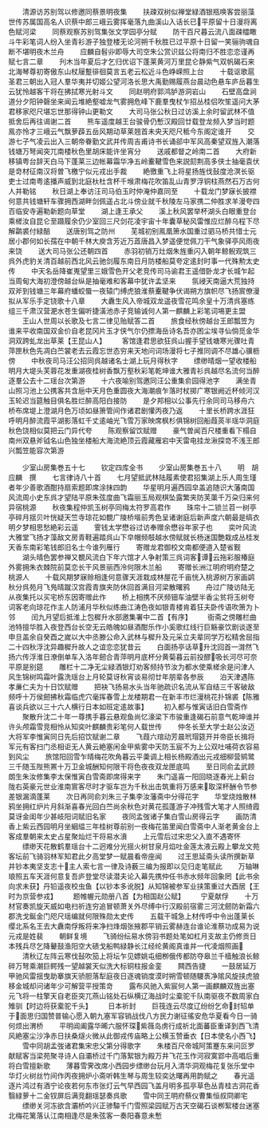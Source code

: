 <!-- { "loadSidebar": true } -->
　　清源访苏别驾以修邀同蔡景明夜集
　　扶疎双树似禅堂緑酒银瓶唤客尝丽藻世传苏属国高名人识蔡中郎三峨云雾挥毫落九曲溪山入话长已平原留十日漫将离色赋河梁
　　同蔡观察苏别驾集张文学园亭分赋
　　防干百尺暮云流八面疎櫺瞰斗牛彩笔词人纷入坐青衫游子独登楼无论河朔千秋胜已过平原十日留一笑骊驹魂自断不堪明夜木兰舟
　　应麟自髫丱即辱大司空朱公赏识兹公将南归不胜恋恋谨再赋七言二章
　　刋木当年夏后才乞归优诏下蓬莱黄河万里昆仑静紫气双帆碣石来北海琴尊初寄傲东山杖屦蹔徘徊莫言五老云松近斗色峥嵘照上台
　　十载讴歌扈圣君三朝出入冠人羣华夷并切姬公望河洛长思大禹勤赐履燕台晨动色悬车庐岳暮生云犹怜越客干将在拂拭寒光射斗文
　　同赵明府郭鸿胪游洞岩山
　　石壁高盘涧道分夕阳钟磬坐来闻云堆絶壑嘘龙气雾拥危峰下鹿羣曳杖乍招丛桂侣吹笙遥问大茅君移家咫尺堪忘世那得钟山更勒文
　　大司马张公秋日过访溪上余时留武林不值抵舍后再往谒谢二首
　　熊车遥度越王台骏骨仍慙汉殿回廿载登龙频入梦当时题鳯亦怜才三峨云气飘萝薜五岳风期动草莱翘首未央天咫尺秪今东阁定谁开
　　交游七子气凌云出入三朝帝眷勤文武并传周吉甫诗书长诵郤中军风高秦望双旌入潮落钱塘万弩闻突兀南楼秋色里胡床能许坐宵分
　　送戚都督之岭南二首
　　大府新移镇粤台辞天白马下蓬莱三边帐幕霜华净五岭櫜鞬雪色来説劎荆高多侠士抽毫袁伏是竒材征南汉将曽飞檄宁似元戎出手裁
　　絶徼重飞上将星扬旌伐鼔度沧溟长驱吏士过南粤逺播声威到北庭杕杜含杯千堠肃梅花吹笛乱山青罗浮铜柱燕然石万古何人并勒铭
　　秋日湖上奉访汪司马伯玉时仲淹仲嘉同至
　　十载龙门梦寐长披襟何意共钱塘轩车骤拥西湖畔剑佩遥占北斗傍业就千秋陵左马家携二仲胜求羊漫夸四百临安寺遍勒新题向草堂
　　湖上逢王承父
　　溪上秋风罢举杯湖头白眼重登台乘槎汝自昆仑至蹑履余仍少室回三尺剑花凌宇宙十年囊草秘风雷惟应烂醉乌程下尽解鹴裘付緑醅
　　送唐别驾之防州
　　芜城初别鳯凰箫水国重过驷马桥共惜士元居小郡何如长孺在中朝千林大庾含芳近万蕋唐昌入梦遥便觉佩刀干气象驿亭风雨夜来饶
　　送大司马张公还朝四首
　　赤羽初销万灶烟朱旌重闪入朝年鲸鲵观筑三呉外虎豹关清百越前西北风云驰剑履东南日月防楼船莫夸定逺封时事一代殊勲太史传
　　中天名岳降崔嵬望里三娥雪色开父老竞传司马谕君王遥借卧龙才长城乍起当周甸大海初澄傍越台纵是抽毫难和客幕中犹许孟坚来
　　氛祲天南逼大荒独持双斧到钱塘三年幕府蟠蛟蜃一夜辕门缚虎狼淮蔡櫜鞬争伏谒朔方旗帜尽飞扬賔僚漫拟从军乐手定铙歌十八章
　　大纛生风入帝城双龙遥夜雪花鸣余皇十万清呉塞练组三千肃汉营淝水苍生偏听捷潢池赤子竞输诚何人第一麒麟上彩笔词埸更主盟
　　王山人世周以长歌及七言二律见贻赋答二首
　　旅食经秋傍越台王郎瓢笠为谁来平收南国双金价自老昆冈片玉才侠气尔仍摽海岳诗名吾亦困尘埃寻仙倘觅金华洞双跨虬龙出草莱【王昆山人】
　　客馆逢君思欲狂呉山握手望钱塘寒光骤吐青萍匣秋色先凋白苎裳老去云霞忘世态穷来天地问词场漫将七子推同调不尽雄心骥枥傍
　　中秋夜司马汪公招同呉越诸名士湖上玩月得秋字
　　缥缈晴烟一望收楼船明月大堤头芙蓉花发重湖夜桂树香飘万壑秋彩笔乾坤谁大雅青衫呉越尽名流何当醉逐羣公去十二瑶台次第游
　　十六夜喻别驾邀同汪公重集俞园得池字
　　满坐青山照习池上公携客共含巵中天月色重圆夜大海潮痕乍落时杖掷广寒银阙近杯倾河汉玉轮迟当筵触目俱名胜烂醉高阳白接防
　　是夕邦相以公事先行余同司马移舟六桥布席堤上澄湖月色万顷如昼箫管间作诸君剧懽丙夜乃返
　　十里长桥跨水涯狂呼明月醉流霞平湖影落虹千丈逺岫光飞雪万家映席枫杉俱锦树回船葭菼半瑶华洞庭秋色饶相似莫把云门异代夸
　　陈观察留饮赋赠
　　豪气曽闻百尺楼重看下榻自南州双悬斧钺名山色独坐楼船大海流絶顶云霞藏雁宕中天雷电挂龙湫探竒不浅王郎兴瓢笠能容次第游






　　少室山房集巻五十七
　　钦定四库全书
　　少室山房集巻五十八
　　明　胡应麟　撰
　　七言律诗八十首
　　七月望抵武林陆履素使君招集湖上乐人周生瑾者年少善歌酒酣持扇索题即席涂抹四韵
　　华星明月遍西园皁盖追随识大藩南国风流周小史东呉才望陆平原朱弦度曲飞霜丽玉局观棋坠露繁夹防芙蕖千万朶归来何异宿桃源
　　秋夜集程仲凯玉树亭同梅太符罗高君作
　　珠帘十二锁兰苕一树亭亭碎月揺贝叶恍疑天竺寺琼花如覩广陵桥堦前秀色呈诸谢庭后新声度六朝最是缟衣明夕梦相思愁絶彩云遥
　　霅钱太学懋谷过访奉赠余懋谷年家子也
　　奕叶风流大雅堂飞扬才藻敌文房青鞋遍踏呉山下皁帽频攲越水傍赋就长杨迷国艶栽成丛桂发天香东南彩笔钱郎旧名士今谁列雁行
　　寄赠龙君御校文南都便道入楚省觐
　　湖头晴色罢参禅又覩风流白下年六馆才人争射策三呉词客谭云拖彩服椿庭外雾拥朱衣棘院前莫恋长干风景丽西泠何限木兰船
　　寄赠长洲江明府明府楚之桃源人
　　十载风期梦寐赊相逢何意骤天涯栽成林屋花千亩恍入桃源树万家画鹢秋分呉苑月飞鳬晴蹴汉宫霞青旗夹防休回首满目河梁散曙鸦
　　舟过广陵访陆无从夜集托以买宅桥东因寄赠此作
　　桥上相携不厌频钿车油壁半香尘贫将玉树夸词客老向琼花作主人防浦月华秋似练曲江涛色夜如银青楼肯着狂夫卧传语吹箫为卜邻
　　闰九月望后抵淮上包穉升水部邀集署中二首【有序】
　　衙斋之傍雕栏曲池特擅华胜入夜登西台长空无云皓魄如昼酒酣乐作小奚歌红线行巨觞豪饮剧谈遂至申旦盖余自癸酉之嵗以大中丞滕公命入武林与穉升及元采立夫辈同学万松精舍屈指二十四秋浮沈异趣穉升故人之谊恋恋犹昔云
　　白面扬亭话草升沈回首一潸然飞扬六传浮淮日潦倒单车入洛年劒合青萍明月底杯分黄菊暮云前投醪吸长河尽可奈平原是别筵
　　雕栏十二净无尘緑酒银灯劝客频持节汝为都水使乘槎余是问津人风生锦树鸣霜叶露洗瑶台上月轮莫讶秋宵谈易彻廿年朋辈各参辰
　　泊天津遇陈孝亷仁夫为十日饮赋赠
　　把袂飞扬易水头当年驰疏识名流从军自结三千客破敌频呼十万侯劒拂秋霜临虎穴毫挥春雪上龙楼期君一在新丰市烂漫桃花扑锦裘【陈雅喜谈兵欲以三十六人横行日本如班定逺故事】
　　初入都与惟寅话旧白雪斋作
　　聚散升沈二十年一尊携手暮云悬观鱼尚忆濠梁下市骏重逢碣石前意气乾坤谁并许头颅霜雪竞相怜从知奕叶麒麟贵彩笔何人载世传
　　仲冬长至大学士赵公汝迈大将军李惟寅同日先后招饮赋谢二章
　　飞葭六琯动芳晨玳瑁筵开并帝臣长揖将军元有客扫门丞相讵无人黄云絶塞闲金甲紫雾中天防玉宸不为上公双吐哺荷衣容易到风尘
　　旅馆阳回雪乍晴梅花吹角暮云平羮调上相长杨殿酒出元戎细柳营鹓鹭三千随玉陛熊罴十万卫金城酬知何限干将色夜夜双龙匣底鸣
　　至日同俞孟武顾朗生朱汝修集李太保惟寅白雪斋即席得来字
　　朱门遥喜一阳回晓逐春光上蓟台陇右英豪元世业淮南賔客尽时才驱车岂为千秋出击筑重将万感来取深杯酬令节参差银漏滴蓬莱
　　次日再同俞刘朱三子集李汝藩斋中分得花字
　　华堂烧烛散林鸦坐拥红炉片月斜渐喜春光回白苎尚余秋色对黄花孤蓬游子冲残雪大笔才人照绮霞莫讶金闺年少甚岐阳词赋旧名家
　　夜同孟弢诸子集白雪山房得云字
　　画防清香上紫云西园明月坐絪緼三年桂树尊前别一夜梅花笛里闻白雪斋中人渐老黄金台上客成羣朝来太史占星聚灿烂干将易水濆
　　上元雪后过宋忠父入直不遇寄怀
　　缥缈天花散鹤羣瑶台十二迥难分光揺火树甘泉月焰吐金莲太液云殿上攀龙文苑客坛前飞骑羽林军知君此夕高堂梦一赋晨看帝座闻
　　过王思延斋头读所撰新草并钞本夷坚支志十主人索七言一律及诗薮三编为报即以见归走笔赋此
　　万轴琳琅照五车天涯何意复吾庐登堂尽读潜夫论入幕先携仲任书赤水频年回象罔【此书余向求未获】丹铅遥夜校虫鱼【以钞本多讹脱】从知锦被参军业挟策重过大酉居【王时为京营参戎】
　　题帷幄元勋册八首【为相国赵公赋】
　　宁夏献俘
　　十万材官奏凯旋天威如电扫祈连穷追冒顿萧关外尽缚中行汉殿前宿雾三河沈劒防新霜六郡洗戈鋋金门咫尺瑶编就何限殊勋太史传
　　五载干城急上材传呼中令出蓬莱长缨北系名王去大纛南俘叛将来净扫烽烟张掖郡平销云雾赫连台谁论淮蔡功成易为说元戎是姓裴
　　朝鲜复境
　　飞骑纷纭易水傍羽书题处笔如杠月支故主仍修贡日本残兵尽乞降鼙鼓渔阳空大碛戈船鸭緑静长江经纶黄阁真谁并一代凌烟照画
　　清秋辽左阵云寒伐鼔吹笳上将坛乍见嫖姚屯细栁俄传都防夺皋兰千樯触浪长鲸碎万弩乘潮巨鳄残一望越裳天似洗大标铜柱报金銮
　　闗西告捷
　　一鼓居延万甲驰风雷揺曳助搴旗天骄胆落犁庭夜日逐魂销度漠时朔雪顿随騕褭净隂风旋挟虎狼移金城却问诸年少可解营平授策竒
　　露布风驰入紫宸何人第一画麒麟双旌出塞元飞将一柱擎天自老臣突兀燕山铭处石纵横辽海战时尘槖驼千队南驱夜不数周家白雉驯【时边将获槖驼千头】
　　日本祈封
　　巨筏连云尽度辽纷纷乞命封轺单于面思归国赞普输心愿入朝九塞军容销战伐八方民力谢征徭安危华夏看今日一骑何烦出渭桥
　　平明阊阖露华晞六服怀琛紫薇岛虏行成祈北面蕃臣重译到西飞清风絶塞尘沙净赤日扶桑燧火微从此御戎传庙略上公横玉赞垂衣【日本使名小西飞】
　　雪中同胡孟弢诸君集宋忠父第分得歌字
　　朱楼百尺帝城阿策蹇东来问叵罗献赋客当梁苑聚寻诗人自灞桥过千门落絮银为殿万井飞花玉作河寂寞郢中高唱后重将白雪擅新歌
　　薄暮雪霁改席小西园步缥缈台玩月入清华洞观梅花复张乐堂中华灯火树丝竹间作丙夜拥炉小斋听韩生琴与周生较奕达曙再用韵赋之
　　春光遥逐片鸿过有酒宁论夜若何东市张灯云气早西园飞盖月明多孤亭草色丛青桂古洞花香翳緑萝十二金钗屏后满竞翻瑶瑟奏呉歌
　　雪中同王明府蔡仪曹集恒叔冏卿宅
　　缥缈关河冻欲含灞桥吟兴正骖驔千门雪照梁园赋万古天空碣石谈栁絮楼台迷塞北梅花篱落认江南相逢尽是朱弦客一奏阳春意未慙
